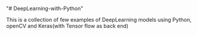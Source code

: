 "# DeepLearning-with-Python" 

This is a collection of few examples of DeepLearning models using Python, openCV and Keras(with Tensor flow as back end) 

